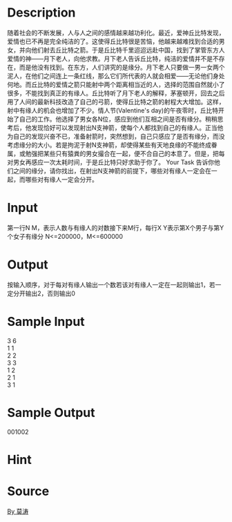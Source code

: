 
# Description

<div class="content"><p>随着社会的不断发展，人与人之间的感情越来越功利化。最近，爱神丘比特发现，爱情也已不再是完全纯洁的了。这使得丘比特很是苦恼，他越来越难找到合适的男女，并向他们射去丘比特之箭。于是丘比特千里迢迢远赴中国，找到了掌管东方人爱情的神——月下老人，向他求教。月下老人告诉丘比特，纯洁的爱情并不是不存在，而是他没有找到。在东方，人们讲究的是缘分。月下老人只要做一男一女两个泥人，在他们之间连上一条红线，那么它们所代表的人就会相爱——无论他们身处何地。而丘比特的爱情之箭只能射中两个距离相当近的人，选择的范围自然就小了很多，不能找到真正的有缘人。丘比特听了月下老人的解释，茅塞顿开，回去之后用了人间的最新科技改造了自己的弓箭，使得丘比特之箭的射程大大增加。这样，射中有缘人的机会也增加了不少。情人节(Valentine&#39;s day)的午夜零时，丘比特开始了自己的工作。他选择了男女各N位，感应到他们互相之间是否有缘分。稍稍思考后，他发现恰好可以发现射出N支神箭，使每个人都找到自己的有缘人。正当他为自己的发现兴奋不已，准备射箭时，突然想到，自己只感应了是否有缘分，而没考虑缘分的大小。若是拘泥于射N支神箭，却使得某些有天地良缘的不能终成眷属，或勉强把某些只有猿粪的男女撮合在一起，便不合自己的本意了。但是，把每对男女再感应一次太耗时间，于是丘比特只好求助于你了。 Your Task 告诉你他们之间的缘分，请你找出，在射出N支神箭的前提下，哪些对有缘人一定会在一起，而哪些对有缘人一定会分开。</p></div>

# Input

<div class="content"><p>第一行N M，表示人数与有缘人的对数接下来M行，每行X Y表示第X个男子与第Y个女子有缘分 N&lt;=200000，M&lt;=600000</p></div>

# Output

<div class="content"><p>按输入顺序，对于每对有缘人输出一个数若该对有缘人一定在一起则输出1，若一定分开输出2，否则输出0</p></div>

# Sample Input

<div class="content"><span class="sampledata">3 6<br/>
1 1<br/>
2 2<br/>
3 3<br/>
1 2<br/>
2 1<br/>
3 1<br/>
</span></div>

# Sample Output

<div class="content"><span class="sampledata">001002<br/>
</span></div>

# Hint

<div class="content"><p></p></div>

# Source

<div class="content"><p><a href="problemset.php?search=By 莫涛">By 莫涛</a></p></div>

